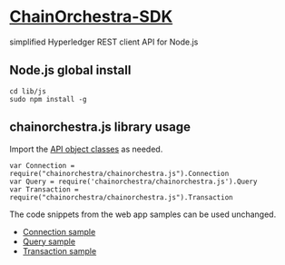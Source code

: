 # [ChainOrchestra-SDK](https://github.com/ChainOrchestra/ChainOrchestra-SDK)
 simplified Hyperledger REST client API for Node.js

## Node.js global install

	cd lib/js
	sudo npm install -g

## chainorchestra.js library usage

Import the [API object classes](https://chainorchestra.github.io/ChainOrchestra-SDK/index.html) as needed.

```
var Connection = require("chainorchestra/chainorchestra.js").Connection
var Query = require('chainorchestra/chainorchestra.js').Query
var Transaction = require("chainorchestra/chainorchestra.js").Transaction
```

The code snippets from the web app samples can be used unchanged.

  * [Connection sample](http://chainorchestra.net/ChainOrchestra-SDK/sampleConnection.html)
  * [Query sample](http://chainorchestra.net/ChainOrchestra-SDK/sampleQuery.html)
  * [Transaction sample](http://chainorchestra.net/ChainOrchestra-SDK/sampleTransaction.html)


